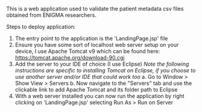 
This is a web application used to validate the patient metadata csv files obtained from ENIGMA researchers.

Steps to deploy application:
1. The entry point to the application is the 'LandingPage.jsp' file
2. Ensure you have some sort of localhost web server setup on your device, I use Apache Tomcat v9 which can be found here: https://tomcat.apache.org/download-90.cgi
3. Add the server to your IDE of choice (I use Eclipse)
  *Note the following instructions are specific to installing Tomcat on Eclipse, if you choose to use another server and/or IDE that could
  work too*
  a. Go to Window > Show View > Servers
  b. Now navigate to the "Servers" tab and use the clickable link to add Apache Tomcat and its folder path to Eclipse
4. With a web server installed you can now run the application by right clicking on 'LandingPage.jsp' selecting Run As > Run on Server
